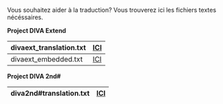 Vous souhaitez aider à la traduction?  Vous trouverez ici les fichiers textes nécéssaires.


**Project DIVA Extend**

|divaext\_translation.txt|[ICI](https://diva-patch-fr.googlecode.com/svn/trunk/fichiers%20fr/divaext_translation.txt)|
|:-----------------------|:------------------------------------------------------------------------------------------|
|divaext\_embedded.txt|[ICI](https://diva-patch-fr.googlecode.com/svn/trunk/fichiers%20fr/divaext_embedded.txt)|

**Project DIVA 2nd#**

|diva2nd#translation.txt|[ICI](https://diva-patch-fr.googlecode.com/svn/trunk/fichiers%20fr/diva2nd%23_translation.txt)|
|:----------------------|:---------------------------------------------------------------------------------------------|